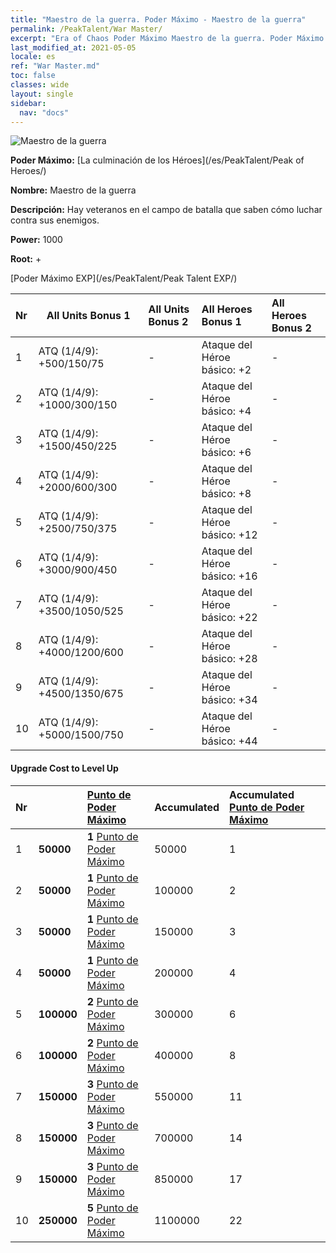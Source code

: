 ```yaml
---
title: "Maestro de la guerra. Poder Máximo - Maestro de la guerra"
permalink: /PeakTalent/War Master/
excerpt: "Era of Chaos Poder Máximo Maestro de la guerra. Poder Máximo Maestro de la guerra. Maestro de la guerra"
last_modified_at: 2021-05-05
locale: es
ref: "War Master.md"
toc: false
classes: wide
layout: single
sidebar:
  nav: "docs"
---
```


  ![Maestro de la guerra](/images/pt/talent_1001.png)

  **Poder Máximo:** [La culminación de los Héroes](/es/PeakTalent/Peak of Heroes/)

  **Nombre:** Maestro de la guerra

  **Descripción:** Hay veteranos en el campo de batalla que saben cómo luchar contra sus enemigos.

  **Power:** 1000

  **Root:** +

  [Poder Máximo EXP](/es/PeakTalent/Peak Talent EXP/)

  | Nr | All Units Bonus 1 | All Units Bonus 2 | All Heroes Bonus 1 | All Heroes Bonus 2 |
  |:---|--------------|:-------------|:-------------|:-------------|
  | 1 | ATQ (1/4/9): +500/150/75 | - | Ataque del Héroe básico: +2 | - |
  | 2 | ATQ (1/4/9): +1000/300/150 | - | Ataque del Héroe básico: +4 | - |
  | 3 | ATQ (1/4/9): +1500/450/225 | - | Ataque del Héroe básico: +6 | - |
  | 4 | ATQ (1/4/9): +2000/600/300 | - | Ataque del Héroe básico: +8 | - |
  | 5 | ATQ (1/4/9): +2500/750/375 | - | Ataque del Héroe básico: +12 | - |
  | 6 | ATQ (1/4/9): +3000/900/450 | - | Ataque del Héroe básico: +16 | - |
  | 7 | ATQ (1/4/9): +3500/1050/525 | - | Ataque del Héroe básico: +22 | - |
  | 8 | ATQ (1/4/9): +4000/1200/600 | - | Ataque del Héroe básico: +28 | - |
  | 9 | ATQ (1/4/9): +4500/1350/675 | - | Ataque del Héroe básico: +34 | - |
  | 10 | ATQ (1/4/9): +5000/1500/750 | - | Ataque del Héroe básico: +44 | - |


#### Upgrade Cost to Level Up

  | Nr | <i class="fas fa-coins"/> | [Punto de Poder Máximo](/ItemsES/con_934/) | Accumulated <i class="fas fa-coins"/> | Accumulated [Punto de Poder Máximo](/ItemsES/con_934/) |
  |:---|--------------|:-------------|:-------------|:-------------|
  | 1 | **50000** | **1** [Punto de Poder Máximo](/ItemsES/con_934/) | 50000 | 1 |
  | 2 | **50000** | **1** [Punto de Poder Máximo](/ItemsES/con_934/) | 100000 | 2 |
  | 3 | **50000** | **1** [Punto de Poder Máximo](/ItemsES/con_934/) | 150000 | 3 |
  | 4 | **50000** | **1** [Punto de Poder Máximo](/ItemsES/con_934/) | 200000 | 4 |
  | 5 | **100000** | **2** [Punto de Poder Máximo](/ItemsES/con_934/) | 300000 | 6 |
  | 6 | **100000** | **2** [Punto de Poder Máximo](/ItemsES/con_934/) | 400000 | 8 |
  | 7 | **150000** | **3** [Punto de Poder Máximo](/ItemsES/con_934/) | 550000 | 11 |
  | 8 | **150000** | **3** [Punto de Poder Máximo](/ItemsES/con_934/) | 700000 | 14 |
  | 9 | **150000** | **3** [Punto de Poder Máximo](/ItemsES/con_934/) | 850000 | 17 |
  | 10 | **250000** | **5** [Punto de Poder Máximo](/ItemsES/con_934/) | 1100000 | 22 |
